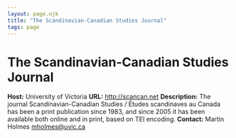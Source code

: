 ```yaml
---
layout: page.njk
title: "The Scandinavian-Canadian Studies Journal"
tags: page
---
```

# The Scandinavian-Canadian Studies Journal



**Host:** University of Victoria
**URL:** <http://scancan.net>
**Description:**
The journal Scandinavian-Canadian Studies / Études scandinaves au Canada has been
 a print publication since 1983, and since 2005 it has been available both online and
 in print, based on TEI encoding.
**Contact:**
Martin Holmes [mholmes@uvic.ca](mailto:mholmes@uvic.ca)

